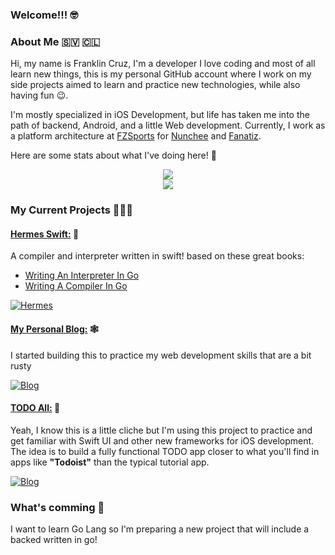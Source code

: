 
### Welcome!!! 🤓 

### About Me 🇸🇻 🇨🇱

Hi, my name is Franklin Cruz, I'm a developer I love coding and most of all learn new things, this is my personal GitHub 
account where I work on my side projects aimed to learn and practice new technologies, while also having fun 😉.

I'm mostly specialized in iOS Development, but life has taken me into the path of backend, Android, and a little Web development. 
Currently, I work as a platform architecture at [FZSports](https://fzsports.com) for [Nunchee](https://nunchee.com) and 
[Fanatiz](https://watch.fanatiz.com).

Here are some stats about what I've doing here! 🔬

<p align="center">
  <img src="https://github-readme-stats.vercel.app/api?username=YamiDaisuke&show_icons=true&theme=onedark&count_private=true" />
  <br/>
  <img src="https://github-readme-stats.vercel.app/api/top-langs/?username=YamiDaisuke&theme=onedark&card_width=500" />
</p>

### My Current Projects 🧑🏾‍💻

#### [Hermes Swift:](https://github.com/YamiDaisuke/hermes-swift) 🍎

A compiler and interpreter written in swift! based on these great books:
  - [Writing An Interpreter In Go](https://interpreterbook.com)
  - [Writing A Compiler In Go](https://compilerbook.com)

[![Hermes](https://github-readme-stats.vercel.app/api/pin/?username=YamiDaisuke&repo=hermes-swift&theme=onedark)](https://github.com/YamiDaisuke/hermes-swift)

#### [My Personal Blog:](https://github.com/YamiDaisuke/yamidaisuke.github.io) 🕸️

I started building this to practice my web development skills that are a bit rusty  

[![Blog](https://github-readme-stats.vercel.app/api/pin/?username=YamiDaisuke&repo=yamidaisuke.github.io&theme=onedark)](https://github.com/YamiDaisuke/yamidaisuke.github.io)

#### [TODO All:](https://github.com/YamiDaisuke/todoall) 📱

Yeah, I know this is a little cliche but I'm using this project to practice and get familiar with Swift UI 
and other new frameworks for iOS development. The idea is to build a fully functional TODO app closer 
to what you'll find in apps like **"Todoist"** than the typical tutorial app.

[![Blog](https://github-readme-stats.vercel.app/api/pin/?username=YamiDaisuke&repo=todoall&theme=onedark)](https://github.com/YamiDaisuke/todoall)

### What's comming 🤔

I want to learn Go Lang so I'm preparing a new project that will include a backed written in go!

<!--
**YamiDaisuke/YamiDaisuke** is a ✨ _special_ ✨ repository because its `README.md` (this file) appears on your GitHub profile.

Here are some ideas to get you started:

- 🔭 I’m currently working on ...
- 🌱 I’m currently learning ...
- 👯 I’m looking to collaborate on ...
- 🤔 I’m looking for help with ...
- 💬 Ask me about ...
- 📫 How to reach me: ...
- 😄 Pronouns: ...
- ⚡ Fun fact: ...
-->
